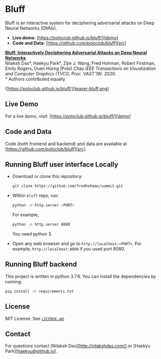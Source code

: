 # Bluff

Bluff is an interactive system for deciphering adversarial attacks on Deep Neural Networks (DNNs). 

- **Live demo:** [https://poloclub.github.io/bluff/][demo]
- **Code and Data:** [https://github.com/poloclub/bluff][src]

**[Bluff: Interactively Deciphering Adversarial Attacks on Deep Neural Networks][demo]**  
Nilaksh Das*, Haekyu Park*, Zijie J. Wang, Fred Hohman, Robert Firstman, Emily Rogers, Duen Horng (Polo) Chau
*IEEE Transactions on Visualization and Computer Graphics (TVCG, Proc. VAST'19). 2020.*  
\* Authors contributed equally

![https://poloclub.github.io/bluff/](teaser-bluff.png)

## Live Demo
For a live demo, visit: [https://poloclub.github.io/bluff/][demo]

## Code and Data
Code (both frontend and backend) and data are available at [https://github.com/poloclub/bluff][src].

## Running Bluff user interface Locally
- Download or clone this repository:
  ```bash
  git clone https://github.com/fredhohman/summit.git
  ```

- Within `bluff` repo, run:
  ```bash
  python -m http.server <PORT>
  ```
  For example,
  ```bash
  python -m http.server 8080
  ```
  You need python 3.
  
- Open any web browser and go to `http://localhost:<PORT>`. For example, `http://localhost:8080` if you used port 8080.

## Running Bluff backend
This project is written in python 3.7.6. You can install the dependencies by running:
```
pip install -r requirements.txt
```

## License
MIT License. See [`LICENSE.md`](LICENSE.md).


## Contact
For questions contact [Nilaksh Das][http://nilakshdas.com/] or [Haekyu Park][haekyu@github.io].


[demo]: https://poloclub.github.io/bluff/
[src]: https://github.com/poloclub/bluff
